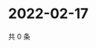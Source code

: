 # 2022-02-17

共 0 条

<!-- BEGIN WEIBO -->
<!-- 最后更新时间 Thu Feb 17 2022 08:39:56 GMT+0800 (China Standard Time) -->

<!-- END WEIBO -->

